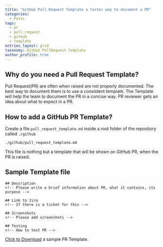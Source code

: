 ```yaml
---
title: "GitHub Pull Request Template a faster way to document a PR"
categories:
  - Posts
tags:
  - pr
  - pull_request
  - github
  - template
entries_layout: grid
taxonomy: GitHub PullRequest Template
author_profile: true
---
```


## Why do you need a Pull Request Template?

Pull Request(PR) are often when raised are not properly documented. The best way to document them is to use a consistent template. The Template will help the team to document the PR in a concise way. PR reviewer gets an idea about what to expect in a PR.

## How to add a GitHub PR Template?

Create a file `pull_request_template.md` inside a root folder of the repository called `./github`

```
./github/pull_request_template.md
```

This file is nothing but a template that will be shown on GitHub PR, when the PR is raised.

## Sample Template file

```
## Description
<!-- Please write a brief information about PR, what it contains, its purpose -->

## Link to Jira
<!-- If there is a ticket for this -->

## Screenshots
<!-- Please add screenshots -->

## Testing
<!-- How to test PR -->
```

<a href="/assets/pull_request_template.md" download>Click to Download</a> a sample PR Template.